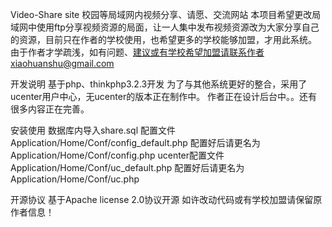 Video-Share site
校园等局域网内视频分享、请愿、交流网站
本项目希望更改局域网中使用ftp分享视频资源的局面，让一人集中发布视频资源改为大家分享自己的资源，目前只在作者的学校使用，也希望更多的学校能够加盟，才用此系统。
由于作者才学疏浅，如有问题、建议或有学校希望加盟请联系作者xiaohuanshu@gmail.com

开发说明
基于php、thinkphp3.2.3开发
为了与其他系统更好的整合，采用了ucenter用户中心，无ucenter的版本正在制作中。
作者正在设计后台中。。还有很多内容正在完善。


安装使用
数据库内导入share.sql
配置文件Application/Home/Conf/config_default.php 配置好后请更名为Application/Home/Conf/config.php
ucenter配置文件Application/Home/Conf/uc_default.php 配置好后请更名为Application/Home/Conf/uc.php

开源协议
基于Apache license 2.0协议开源
如许改动代码或有学校加盟请保留原作者信息！